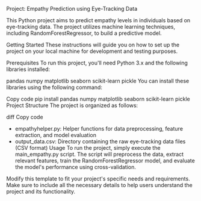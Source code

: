 Project: Empathy Prediction using Eye-Tracking Data

This Python project aims to predict empathy levels in individuals based on eye-tracking data. The project utilizes machine learning techniques, including RandomForestRegressor, to build a predictive model.

Getting Started
These instructions will guide you on how to set up the project on your local machine for development and testing purposes.

Prerequisites
To run this project, you'll need Python 3.x and the following libraries installed:

pandas
numpy
matplotlib
seaborn
scikit-learn
pickle
You can install these libraries using the following command:

Copy code
pip install pandas numpy matplotlib seaborn scikit-learn pickle
Project Structure
The project is organized as follows:

diff
Copy code
- empathyhelper.py: Helper functions for data preprocessing, feature extraction, and model evaluation
- output_data.csv: Directory containing the raw eye-tracking data files (CSV format)
Usage
To run the project, simply execute the main_empathy.py script. The script will preprocess the data, extract relevant features, train the RandomForestRegressor model, and evaluate the model's performance using cross-validation.

Modify this template to fit your project's specific needs and requirements. Make sure to include all the necessary details to help users understand the project and its functionality.
